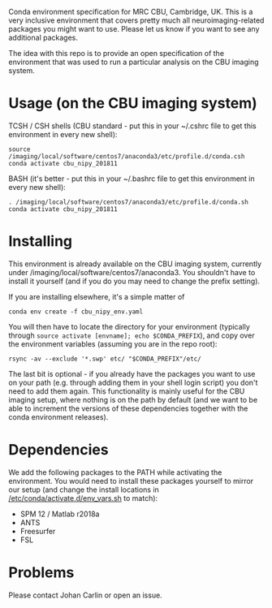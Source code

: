 Conda environment specification for MRC CBU, Cambridge, UK. This is a very inclusive
environment that covers pretty much all neuroimaging-related packages you might want to
use. Please let us know if you want to see any additional packages.

The idea with this repo is to provide an open specification of the environment that was
used to run a particular analysis on the CBU imaging system. 

# Usage (on the CBU imaging system)


TCSH / CSH shells (CBU standard - put this in your ~/.cshrc file to get this environment in
every new shell):

```
source /imaging/local/software/centos7/anaconda3/etc/profile.d/conda.csh
conda activate cbu_nipy_201811
```

BASH (it's better - put this in your ~/.bashrc file to get this environment in every new
shell):
```
. /imaging/local/software/centos7/anaconda3/etc/profile.d/conda.sh
conda activate cbu_nipy_201811
```

# Installing

This environment is already available on the CBU imaging system, currently under
/imaging/local/software/centos7/anaconda3. You shouldn't have to install it yourself
(and if you do you may need to change the prefix setting).

If you are installing elsewhere, it's a simple matter of

```
conda env create -f cbu_nipy_env.yaml
```
You will then have to locate the directory for your environment (typically through
`source activate [envname]; echo $CONDA_PREFIX`), and copy over the environment
variables (assuming you are in the repo root):

```
rsync -av --exclude '*.swp' etc/ "$CONDA_PREFIX"/etc/
```

The last bit is optional - if you already have the packages you want to use on your path
(e.g. through adding them in your shell login script) you don't need to add them again.
This functionality is mainly useful for the CBU imaging setup, where nothing is on the
path by default (and we want to be able to increment the versions of these dependencies
together with the conda environment releases).

# Dependencies
We add the following packages to the PATH while activating the environment. You would
need to install these packages yourself to mirror our setup (and change the install
locations in [/etc/conda/activate.d/env_vars.sh](env_vars.sh) to match):

* SPM 12 / Matlab r2018a
* ANTS
* Freesurfer
* FSL

# Problems
Please contact Johan Carlin or open an issue.
